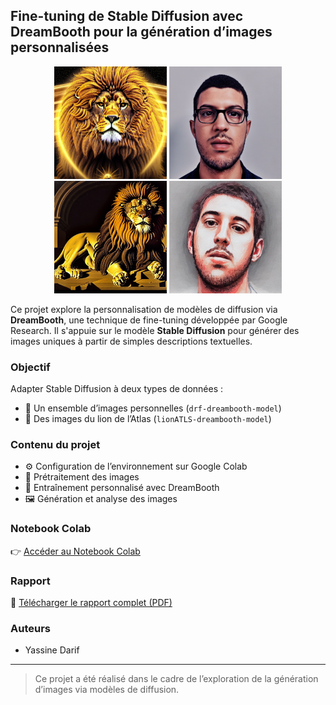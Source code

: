 ## Fine-tuning de Stable Diffusion avec DreamBooth pour la génération d’images personnalisées

<p align="center">
  <img src="https://github.com/DARIF-YS/stable-diffusion-dreambooth-finetuning/blob/main/lionATLS1.png" alt="Lion de l'Atlas 1" width="180" height="180"/>
  <img src="https://github.com/DARIF-YS/stable-diffusion-dreambooth-finetuning/blob/main/drf1.png" alt="Image personnalisée 1" width="180"  height="180"/>
  <img src="https://github.com/DARIF-YS/stable-diffusion-dreambooth-finetuning/blob/main/lionATLS2.png" alt="Lion de l'Atlas 2" width="180" height="180"/>
  <img src="https://github.com/DARIF-YS/stable-diffusion-dreambooth-finetuning/blob/main/drf2.png" alt="Image personnalisée 2" width="180"  height="180"/>
</p>

Ce projet explore la personnalisation de modèles de diffusion via **DreamBooth**, une technique de fine-tuning développée par Google Research. Il s'appuie sur le modèle **Stable Diffusion** pour générer des images uniques à partir de simples descriptions textuelles.

### Objectif

Adapter Stable Diffusion à deux types de données :
- 📸 Un ensemble d’images personnelles (`drf-dreambooth-model`)
- 🦁 Des images du lion de l’Atlas (`lionATLS-dreambooth-model`)

### Contenu du projet

- ⚙️ Configuration de l’environnement sur Google Colab
- 🧹 Prétraitement des images
- 🧠 Entraînement personnalisé avec DreamBooth
- 🖼️ Génération et analyse des images

### Notebook Colab

👉 [Accéder au Notebook Colab](https://colab.research.google.com/drive/1yg8qJY-hBhB54NhDIh2fjYSRKwyLXKjd?usp=sharing)

### Rapport

📄 [Télécharger le rapport complet (PDF)](https://www.google.com/url?q=https%3A%2F%2Fdrive.google.com%2Ffile%2Fd%2F1AmewKyz4PrcuZxbQweYKf_p0YON5wlFE%2Fview%3Fusp%3Dsharing)

### Auteurs

- Yassine Darif

---

> Ce projet a été réalisé dans le cadre de l’exploration de la génération d’images via modèles de diffusion.
